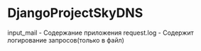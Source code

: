 # DjangoProjectSkyDNS

input_mail - Содержание приложения
request.log - Содержит логирование запросов(только в файл)
